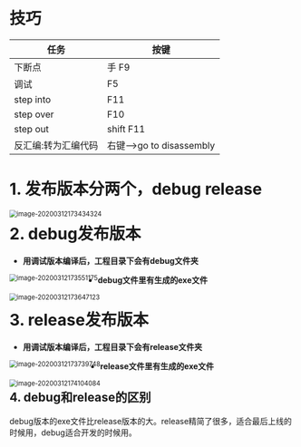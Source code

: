 # 技巧

| 任务                | 按键                     |
| ------------------- | ------------------------ |
| 下断点              | 手  F9                   |
| 调试                | F5                       |
| step into           | F11                      |
| step over           | F10                      |
| step out            | shift F11                |
| 反汇编:转为汇编代码 | 右键-->go to disassembly |













# 1. 发布版本分两个，debug  release

<img src="C:\Users\22145\AppData\Roaming\Typora\typora-user-images\image-20200312173434324.png" alt="image-20200312173434324" style="float:left;zoom:80%;" />





# 2. debug发布版本

- **用调试版本编译后，工程目录下会有debug文件夹**

<img src="C:\Users\22145\AppData\Roaming\Typora\typora-user-images\image-20200312173551175.png" alt="image-20200312173551175" style="float:left;zoom:80%;" />

- **debug文件里有生成的exe文件**

<img src="C:\Users\22145\AppData\Roaming\Typora\typora-user-images\image-20200312173647123.png" alt="image-20200312173647123" style="float:left;zoom:80%;" />




# 3. release发布版本

- **用调试版本编译后，工程目录下会有release文件夹**

<img src="C:\Users\22145\AppData\Roaming\Typora\typora-user-images\image-20200312173739748.png" alt="image-20200312173739748" style="float:left;zoom:80%;" />

- **release文件里有生成的exe文件**

<img src="C:\Users\22145\AppData\Roaming\Typora\typora-user-images\image-20200312174104084.png" alt="image-20200312174104084" style="float:left;zoom:80%;" />





## 4. debug和release的区别

​	debug版本的exe文件比release版本的大。release精简了很多，适合最后上线的时候用，debug适合开发的时候用。






